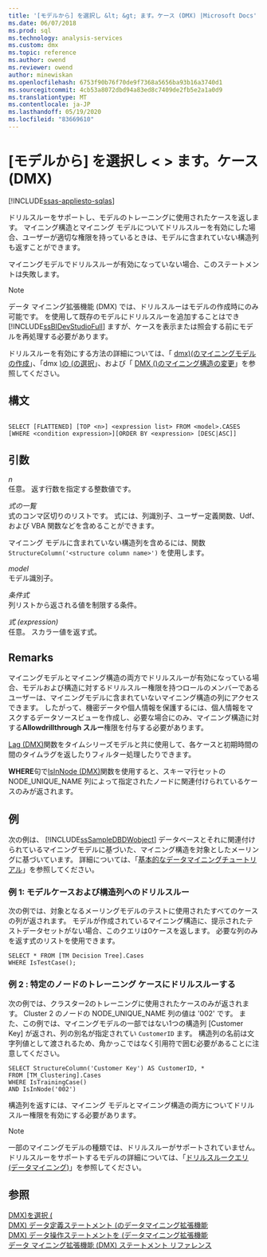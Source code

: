 ```yaml
---
title: '[モデルから] を選択し &lt; &gt; ます。ケース (DMX) |Microsoft Docs'
ms.date: 06/07/2018
ms.prod: sql
ms.technology: analysis-services
ms.custom: dmx
ms.topic: reference
ms.author: owend
ms.reviewer: owend
author: minewiskan
ms.openlocfilehash: 6753f90b76f70de9f7368a5656ba93b16a3740d1
ms.sourcegitcommit: 4cb53a8072dbd94a83ed8c7409de2fb5e2a1a0d9
ms.translationtype: MT
ms.contentlocale: ja-JP
ms.lasthandoff: 05/19/2020
ms.locfileid: "83669610"
---
```

# <a name="select-from-ltmodelgtcases-dmx"></a>[モデルから] を選択し &lt; &gt; ます。ケース (DMX)
[!INCLUDE[ssas-appliesto-sqlas](../includes/ssas-appliesto-sqlas.md)]

  ドリルスルーをサポートし、モデルのトレーニングに使用されたケースを返します。 マイニング構造とマイニング モデルについてドリルスルーを有効にした場合、ユーザーが適切な権限を持っているときは、モデルに含まれていない構造列も返すことができます。  
  
 マイニングモデルでドリルスルーが有効になっていない場合、このステートメントは失敗します。  
  
> [!NOTE]  
>  データ マイニング拡張機能 (DMX) では、ドリルスルーはモデルの作成時にのみ可能です。 を使用して既存のモデルにドリルスルーを追加することはでき [!INCLUDE[ssBIDevStudioFull](../includes/ssbidevstudiofull-md.md)] ますが、ケースを表示または照会する前にモデルを再処理する必要があります。  
  
 ドリルスルーを有効にする方法の詳細については、「 [dmx&#41;&#40;のマイニングモデルの作成](../dmx/create-mining-model-dmx.md)」、「dmx [&#41;の &#40;の選択](../dmx/select-into-dmx.md)」、および「 [DMX &#40;&#41;のマイニング構造の変更](../dmx/alter-mining-structure-dmx.md)」を参照してください。  
  
## <a name="syntax"></a>構文  
  
```  
  
SELECT [FLATTENED] [TOP <n>] <expression list> FROM <model>.CASES  
[WHERE <condition expression>][ORDER BY <expression> [DESC|ASC]]  
```  
  
## <a name="arguments"></a>引数  
 *n*  
 任意。 返す行数を指定する整数値です。  
  
 *式の一覧*  
 式のコンマ区切りのリストです。 式には、列識別子、ユーザー定義関数、Udf、および VBA 関数などを含めることができます。  
  
 マイニング モデルに含まれていない構造列を含めるには、関数 `StructureColumn('<structure column name>')` を使用します。  
  
 *model*  
 モデル識別子。  
  
 *条件式*  
 列リストから返される値を制限する条件。  
  
 *式 (expression)*  
 任意。 スカラー値を返す式。  
  
## <a name="remarks"></a>Remarks  
 マイニングモデルとマイニング構造の両方でドリルスルーが有効になっている場合、モデルおよび構造に対するドリルスルー権限を持つロールのメンバーであるユーザーは、マイニングモデルに含まれていないマイニング構造の列にアクセスできます。 したがって、機密データや個人情報を保護するには、個人情報をマスクするデータソースビューを作成し、必要な場合にのみ、マイニング構造に対する**Allowdrillthrough スルー**権限を付与する必要があります。  
  
 [Lag &#40;DMX&#41;](../dmx/lag-dmx.md)関数をタイムシリーズモデルと共に使用して、各ケースと初期時間の間のタイムラグを返したりフィルター処理したりできます。  
  
 **WHERE**句で[IsInNode &#40;DMX&#41;](../dmx/isinnode-dmx.md)関数を使用すると、スキーマ行セットの NODE_UNIQUE_NAME 列によって指定されたノードに関連付けられているケースのみが返されます。  
  
## <a name="examples"></a>例  
 次の例は、 [!INCLUDE[ssSampleDBDWobject](../includes/sssampledbdwobject-md.md)] データベースとそれに関連付けられているマイニングモデルに基づいた、マイニング構造を対象としたメーリングに基づいています。 詳細については、「[基本的なデータマイニングチュートリアル](https://msdn.microsoft.com/library/6602edb6-d160-43fb-83c8-9df5dddfeb9c)」を参照してください。  
  
### <a name="example-1-drillthrough-to-model-cases-and-structure-columns"></a>例 1: モデルケースおよび構造列へのドリルスルー  
 次の例では、対象となるメーリングモデルのテストに使用されたすべてのケースの列が返されます。 モデルが作成されているマイニング構造に、提示されたテストデータセットがない場合、このクエリは0ケースを返します。 必要な列のみを返す式のリストを使用できます。  
  
```  
SELECT * FROM [TM Decision Tree].Cases  
WHERE IsTestCase();  
```  
  
### <a name="example-2-drillthrough-to-training-cases-in-a-specific-node"></a>例 2 : 特定のノードのトレーニング ケースにドリルスルーする  
 次の例では、クラスター2のトレーニングに使用されたケースのみが返されます。 Cluster 2 のノードの NODE_UNIQUE_NAME 列の値は '002' です。 また、この例では、マイニングモデルの一部ではない1つの構造列 [Customer Key] が返され、列の別名が指定されてい `CustomerID` ます。 構造列の名前は文字列値として渡されるため、角かっこではなく引用符で囲む必要があることに注意してください。  
  
```  
SELECT StructureColumn('Customer Key') AS CustomerID, *   
FROM [TM_Clustering].Cases  
WHERE IsTrainingCase()  
AND IsInNode('002')  
```  
  
 構造列を返すには、マイニング モデルとマイニング構造の両方についてドリルスルー権限を有効にする必要があります。  
  
> [!NOTE]  
>  一部のマイニングモデルの種類では、ドリルスルーがサポートされていません。 ドリルスルーをサポートするモデルの詳細については、「[ドリルスルークエリ &#40;データマイニング&#41;](https://docs.microsoft.com/analysis-services/data-mining/drillthrough-queries-data-mining)」を参照してください。  
  
## <a name="see-also"></a>参照  
 [DMX&#41;を選択 &#40;](../dmx/select-dmx.md)   
 [DMX&#41; データ定義ステートメント &#40;のデータマイニング拡張機能](../dmx/dmx-statements-data-definition.md)   
 [DMX&#41; データ操作ステートメントを &#40;データマイニング拡張機能](../dmx/dmx-statements-data-manipulation.md)   
 [データ マイニング拡張機能 &#40;DMX&#41; ステートメント リファレンス](../dmx/data-mining-extensions-dmx-statements.md)  
  
  
